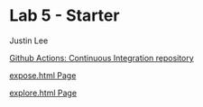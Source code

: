 # Lab 5 - Starter
Justin Lee


[Github Actions: Continuous Integration repository](https://github.com/Justinian074/github-actions-for-ci/issues/7)


[expose.html Page](https://justinian074.github.io/Lab5_Starter/expose.html)


[explore.html Page](https://justinian074.github.io/Lab5_Starter/explore.html)